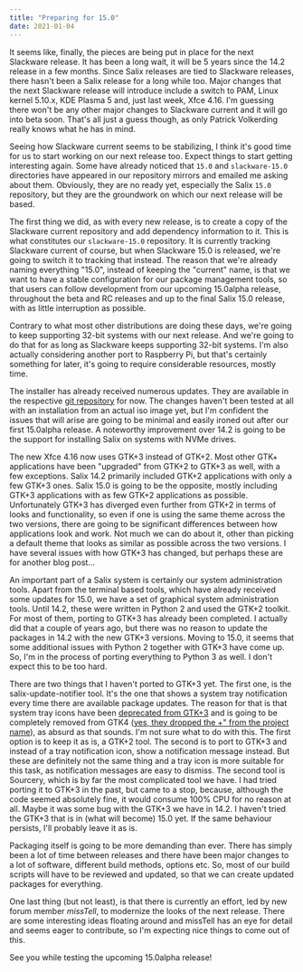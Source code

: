 ```yaml
---
title: "Preparing for 15.0"
date: 2021-01-04
---
```


It seems like, finally, the pieces are being put in place for the next
Slackware release. It has been a long wait, it will be 5 years since the
14.2 release in a few months. Since Salix releases are tied to Slackware
releases, there hasn't been a Salix release for a long while too. Major
changes that the next Slackware release will introduce include a switch
to PAM, Linux kernel 5.10.x, KDE Plasma 5 and, just last week, Xfce
4.16. I'm guessing there won't be any other major changes to Slackware
current and it will go into beta soon. That's all just a guess though,
as only Patrick Volkerding really knows what he has in mind.

Seeing how Slackware current seems to be stabilizing, I think it's good
time for us to start working on our next release too. Expect things to
start getting interesting again. Some have already noticed that `15.0`
and `slackware-15.0` directories have appeared in our repository mirrors
and emailed me asking about them. Obviously, they are no ready yet,
especially the Salix `15.0` repository, but they are the groundwork on
which our next release will be based.

The first thing we did, as with every new release, is to create a copy
of the Slackware current repository and add dependency information to
it. This is what constitutes our `slackware-15.0` repository. It is
currently tracking Slackware current of course, but when Slackware 15.0
is released, we're going to switch it to tracking that instead. The
reason that we're already naming everything "15.0", instead of keeping
the "current" name, is that we want to have a stable configuration for
our package management tools, so that users can follow development from
our upcoming 15.0alpha release, throughout the beta and RC releases and
up to the final Salix 15.0 release, with as little interruption as
possible.

Contrary to what most other distributions are doing these days, we're
going to keep supporting 32-bit systems with our next release. And we're
going to do that for as long as Slackware keeps supporting 32-bit
systems. I'm also actually considering another port to Raspberry Pi, but
that's certainly something for later, it's going to require considerable
resources, mostly time.

The installer has already received numerous updates. They are available
in the respective
[git repository](https://github.com/gapan/iso-creation)
for now. The changes haven't been tested at all with an installation
from an actual iso image yet, but I'm confident the issues that will
arise are going to be minimal and easily ironed out after our first
15.0alpha release. A noteworthy improvement over 14.2 is going to be the
support for installing Salix on systems with NVMe drives.

The new Xfce 4.16 now uses GTK+3 instead of GTK+2. Most other GTK+
applications have been "upgraded" from GTK+2 to GTK+3 as well, with a
few exceptions. Salix 14.2 primarily included GTK+2 applications with
only a few GTK+3 ones. Salix 15.0 is going to be the opposite, mostly
including GTK+3 applications with as few GTK+2 applications as possible.
Unfortunately GTK+3 has diverged even further from GTK+2 in terms of
looks and functionality, so even if one is using the same theme across
the two versions, there are going to be significant differences between
how applications look and work. Not much we can do about it, other than
picking a default theme that looks as similar as possible across the two
versions. I have several issues with how GTK+3 has changed, but perhaps
these are for another blog post...

An important part of a Salix system is certainly our system
administration tools. Apart from the terminal based tools, which have
already received some updates for 15.0, we have a set of graphical
system administration tools. Until 14.2, these were written in Python 2
and used the GTK+2 toolkit. For most of them, porting to GTK+3 has
already been completed. I actually did that a couple of years ago, but
there was no reason to update the packages in 14.2 with the new GTK+3
versions. Moving to 15.0, it seems that some additional issues with
Python 2 together with GTK+3 have come up. So, I'm in the process of
porting everything to Python 3 as well. I don't expect this to be too
hard.

There are two things that I haven't ported to GTK+3 yet. The first one,
is the salix-update-notifier tool. It's the one that shows a system tray
notification every time there are available package updates. The reason
for that is that system tray icons have been
[deprecated from GTK+3](https://developer.gnome.org/gtk3/stable/DeprecatedObjects.html)
and is going to be completely removed from GTK4 
([yes, they dropped the +" from the project name](https://mail.gnome.org/archives/gtk-devel-list/2019-February/msg00000.html)),
as absurd as that sounds.
I'm not sure what to do with this. The first option is to keep it as is,
a GTK+2 tool. The second is to port to GTK+3 and instead of a tray
notification icon, show a notification message instead. But these are
definitely not the same thing and a tray icon is more suitable for this
task, as notification messages are easy to dismiss. The second tool is
Sourcery, which is by far the most complicated tool we have. I had tried
porting it to GTK+3 in the past, but came to a stop, because, although
the code seemed absolutely fine, it would consume 100% CPU for no reason
at all. Maybe it was some bug with the GTK+3 we have in 14.2. I haven't
tried the GTK+3 that is in (what will become) 15.0 yet. If the same
behaviour persists, I'll probably leave it as is.

Packaging itself is going to be more demanding than ever. There has
simply been a lot of time between releases and there have been major
changes to a lot of software, different build methods, options etc. So,
most of our build scripts will have to be reviewed and updated, so that
we can create updated packages for everything.

One last thing (but not least), is that there is currently an effort,
led by new forum member *missTell*, to modernize the looks of the next
release. There are some interesting ideas floating around and missTell
has an eye for detail and seems eager to contribute, so I'm expecting
nice things to come out of this.

See you while testing the upcoming 15.0alpha release!

